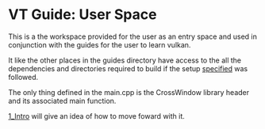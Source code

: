 # VT Guide: User Space

This is a the workspace provided for the user as an entry space and used in conjunction with the guides for the user to learn vulkan.

It like the other places in the guides directory have access to the all the dependencies and directories required to build if the setup [specified](https://github.com/Ed94/VaultedThermals/wiki/VT-Guides) was followed.

The only thing defined in the main.cpp is the CrossWindow library header and its associated main function.

[1_Intro](https://github.com/Ed94/VaultedThermals/tree/master/guides/1_Intro) will give an idea of how to move foward with it.